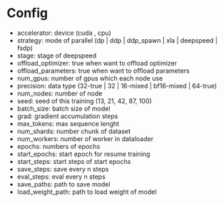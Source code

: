 # Config
- accelerator: device (cuda , cpu)
- strategy: mode of parallel (dp | ddp | ddp_spawn | xla | deepspeed | fsdp)
- stage: stage of deepspeed
- offload_optimizer: true when want to offload optimizer
- offload_parameters: true when want to offload parameters
- num_gpus: number of gpus which each node use
- precision: data type (32-true | 32 | 16-mixed | bf16-mixed | 64-true) 
- num_nodes: number of node
- seed: seed of this training (13, 21, 42, 87, 100)
- batch_size: batch size of model
- grad: gradient accumulation steps
- max_tokens: max sequence lenght
- num_shards: number chunk of dataset
- num_workers: number of worker in dataloader
- epochs: numbers of epochs
- start_epochs: start epoch for resume training
- start_steps: start steps of start epochs
- save_steps: save every n steps
- eval_steps: eval every n steps
- save_paths: path to save model
- load_weight_path: path to load weight of model